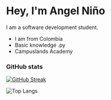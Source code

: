 
# Hey, I'm Angel Niño

I am a software development student.
* I am from Colombia 
* Basic knowledge .py
* Campuslands Academy

### GitHub stats

[![GitHub Streak](https://github-readme-streak-stats.herokuapp.com?user=angeldavila00&theme=cyber-streakglow&hide_border=FALSO&locale=es&short_numbers=FALSO&date_format=j%2Fn%5B%2FY%5D)](https://git.io/streak-stats)

![Top Langs](https://github-readme-stats.vercel.app/api/top-langs/?username=angeldavila00)
